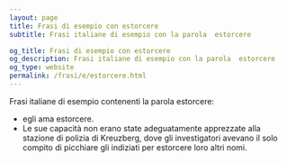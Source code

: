 ```yaml
---
layout: page
title: Frasi di esempio con estorcere 
subtitle: Frasi italiane di esempio con la parola  estorcere

og_title: Frasi di esempio con estorcere 
og_description: Frasi italiane di esempio con la parola  estorcere
og_type: website
permalink: /frasi/e/estorcere.html
---
```


Frasi italiane di esempio contenenti la parola estorcere:


- egli ama estorcere.
- Le sue capacità non erano state adeguatamente apprezzate alla stazione di polizia di Kreuzberg, dove gli investigatori avevano il solo compito di picchiare gli indiziati per estorcere loro altri nomi.
